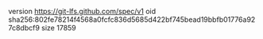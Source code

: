 version https://git-lfs.github.com/spec/v1
oid sha256:802fe78214f4568a0fcfc836d5685d422bf745bead19bbfb01776a927c8dbcf9
size 17859
